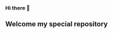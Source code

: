 ### Hi there 👋
## Welcome my special repository
<!--
**woneeeee/woneeeee** is a ✨ _special_ ✨ repository because its `README.md` (this file) appears on your GitHub profile.

Here are some ideas to get you started:

- 🔭 I’m currently working on artificial intelligence.
- 🌱 I’m currently learning artificial intelligence.
- 👯 I’m looking to collaborate on my unversity friends.
- 🤔 I’m looking for help to teach me about coding.
- 💬 Ask me about anything.
- 📫 How to reach me: instagram.
-->
